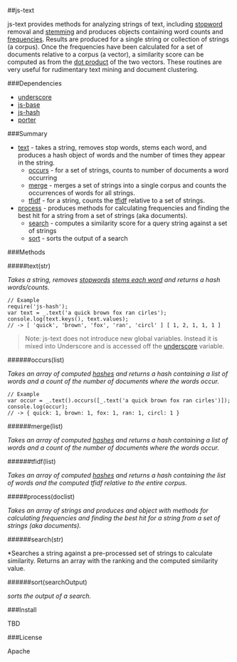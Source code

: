 ##js-text

js-text provides methods for analyzing strings of text, including [stopword](http://en.wikipedia.org/wiki/Stop_words) removal and [stemming](http://en.wikipedia.org/wiki/Stemming) and produces objects containing word counts and [frequencies](http://en.wikipedia.org/wiki/Tf%E2%80%93idf). Results are produced for a single string or collection of strings (a corpus). Once the frequencies have been calculated for a set of documents relative to a corpus (a vector), a similarity score can be computed as from the [dot product](http://en.wikipedia.org/wiki/Dot_product) of the two vectors. These routines are very useful for rudimentary text mining and document clustering.

###Dependencies

* [underscore](underscore.org)
* [js-base](https://github.com/rranauro/js-base)
* [js-hash](https://github.com/rranauro/js-hash)
* [porter](https://github.com/jedp/porter-stemmer)

###Summary

* [text](#text) - takes a string, removes stop words, stems each word, and produces a hash object of words and the number of times they appear in the string.
	* [occurs](#occurs) - for a set of strings, counts to number of documents a word occurring
	* [merge](#merge) - merges a set of strings into a single corpus and counts the occurrences of words for all strings.
	* [tfidf](#tfidf) - for a string, counts the [tfidf](http://en.wikipedia.org/wiki/Tf%E2%80%93idf) relative to a set of strings.
* [process](#process) - produces methods for calculating frequencies and finding the best hit for a string from a set of strings (aka documents).
	* [search](#search) - computes a similarity score for a query string against a set of strings
	* [sort](#sort) - sorts the output of a search


###Methods

<a name="text" />
#####text(str)

*Takes a string, removes [stopwords](http://en.wikipedia.org/wiki/Stop_words) [stems each word](http://en.wikipedia.org/wiki/Stemming)  and returns a hash words/counts.*


	// Example
	require('js-hash');
	var text = _.text('a quick brown fox ran cirles'); 
	console.log(text.keys(), text.values);
	// -> [ 'quick', 'brown', 'fox', 'ran', 'circl' ] [ 1, 2, 1, 1, 1 ]

> Note: js-text does not introduce new global variables. Instead it is mixed into Underscore and is accessed off the [underscore](underscore.org) variable.

<a name="occurs" />
######occurs(list)

*Takes an array of computed [hashes](#text) and returns a hash containing a list of words and a count of the number of documents where the words occur.*

	// Example
	var occur = _.text().occurs([_.text('a quick brown fox ran cirles')]);
	console.log(occur);
	// -> { quick: 1, brown: 1, fox: 1, ran: 1, circl: 1 }

<a name="occurs" />	
######merge(list)

*Takes an array of computed [hashes](#text) and returns a hash containing a list of words and a count of the number of documents where the words occur.*

<a name="occurs" />
######tfidf(list)

*Takes an array of computed [hashes](#text) and returns a hash containing the list of words and the computed tfidf relative to the entire corpus.*

<a name="process" />
#####process(doclist)

*Takes an array of strings and produces and object with methods for calculating frequencies and finding the best hit for a string from a set of strings (aka documents).*

######search(str)

*Searches a string against a pre-processed set of strings to calculate similarity. Returns an array with the ranking and the computed similarity value.

######sort(searchOutput)

*sorts the output of a search.*

###Install

TBD

###License

Apache

